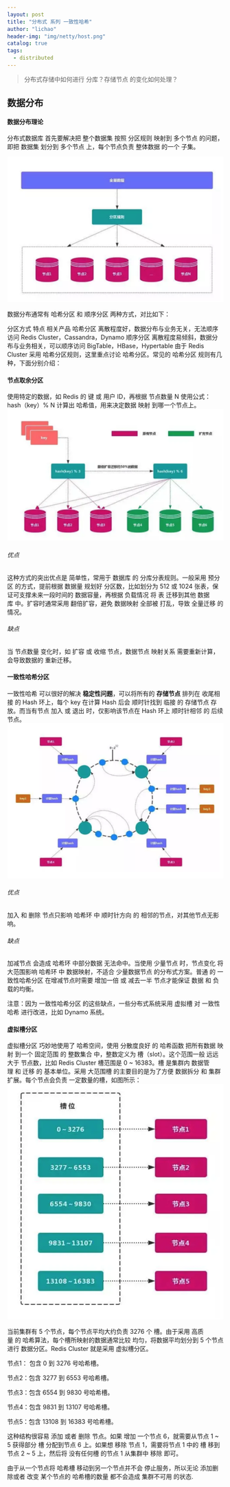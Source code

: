 ```yaml
---
layout: post
title: "分布式 系列 一致性哈希"
author: "lichao"
header-img: "img/netty/host.png"
catalog: true
tags:
  - distributed
---
```


> 分布式存储中如何进行 分库？存储节点 的变化如何处理？

## 数据分布
#### 数据分布理论
分布式数据库 首先要解决把 整个数据集 按照 分区规则 映射到 多个节点 的问题，即把 数据集 划分到 多个节点 上，每个节点负责 整体数据 的一个 子集。

![dubbo](/img/distributed/2.png)

数据分布通常有 哈希分区 和 顺序分区 两种方式，对比如下：

分区方式 特点 相关产品 哈希分区 离散程度好，数据分布与业务无关，无法顺序访问 Redis Cluster，Cassandra，Dynamo 顺序分区 离散程度易倾斜，数据分布与业务相关，可以顺序访问 BigTable，HBase，Hypertable 由于 Redis Cluster 采用 哈希分区规则，这里重点讨论 哈希分区。常见的 哈希分区 规则有几种，下面分别介绍：

#### 节点取余分区
使用特定的数据，如 Redis 的 键 或 用户 ID，再根据 节点数量 N 使用公式：hash（key）% N 计算出 哈希值，用来决定数据 映射 到哪一个节点上。
![dubbo](/img/distributed/3.png)

###### 优点
这种方式的突出优点是 简单性，常用于 数据库 的 分库分表规则。一般采用 预分区 的方式，提前根据 数据量 规划好 分区数，比如划分为 512 或 1024 张表，保证可支撑未来一段时间的 数据容量，再根据 负载情况 将 表 迁移到其他 数据库 中。扩容时通常采用 翻倍扩容，避免 数据映射 全部被 打乱，导致 全量迁移 的情况。
###### 缺点
当 节点数量 变化时，如 扩容 或 收缩 节点，数据节点 映射关系 需要重新计算，会导致数据的 重新迁移。

#### 一致性哈希分区
一致性哈希 可以很好的解决 **稳定性问题**，可以将所有的 **存储节点** 排列在 收尾相接 的 Hash 环上，每个 key 在计算 Hash 后会 顺时针找到 临接 的 存储节点 存放。而当有节点 加入 或 退出 时，仅影响该节点在 Hash 环上 顺时针相邻 的 后续节点。
![dubbo](/img/distributed/4.png)
###### 优点
加入 和 删除 节点只影响 哈希环 中 顺时针方向 的 相邻的节点，对其他节点无影响。

###### 缺点
加减节点 会造成 哈希环 中部分数据 无法命中。当使用 少量节点 时，节点变化 将大范围影响 哈希环 中 数据映射，不适合 少量数据节点 的分布式方案。普通 的 一致性哈希分区 在增减节点时需要 增加一倍 或 减去一半 节点才能保证 数据 和 负载的均衡。

注意：因为 一致性哈希分区 的这些缺点，一些分布式系统采用 虚拟槽 对 一致性哈希 进行改进，比如 Dynamo 系统。

#### 虚拟槽分区
虚拟槽分区 巧妙地使用了 哈希空间，使用 分散度良好 的 哈希函数 把所有数据 映射 到一个 固定范围 的 整数集合 中，整数定义为 槽（slot）。这个范围一般 远远大于 节点数，比如 Redis Cluster 槽范围是 0 ~ 16383。槽 是集群内 数据管理 和 迁移 的 基本单位。采用 大范围槽 的主要目的是为了方便 数据拆分 和 集群扩展。每个节点会负责 一定数量的槽，如图所示：
![dubbo](/img/distributed/5.png)

当前集群有 5 个节点，每个节点平均大约负责 3276 个 槽。由于采用 高质量 的 哈希算法，每个槽所映射的数据通常比较 均匀，将数据平均划分到 5 个节点进行 数据分区。Redis Cluster 就是采用 虚拟槽分区。

节点1： 包含 0 到 3276 号哈希槽。

节点2：包含 3277 到 6553 号哈希槽。

节点3：包含 6554 到 9830 号哈希槽。

节点4：包含 9831 到 13107 号哈希槽。

节点5：包含 13108 到 16383 号哈希槽。

这种结构很容易 添加 或者 删除 节点。如果 增加 一个节点 6，就需要从节点 1 ~ 5 获得部分 槽 分配到节点 6 上。如果想 移除 节点 1，需要将节点 1 中的 槽 移到节点 2 ~ 5 上，然后将 没有任何槽 的节点 1 从集群中 移除 即可。

由于从一个节点将 哈希槽 移动到另一个节点并不会 停止服务，所以无论 添加删除或者 改变 某个节点的 哈希槽的数量 都不会造成 集群不可用 的状态.
